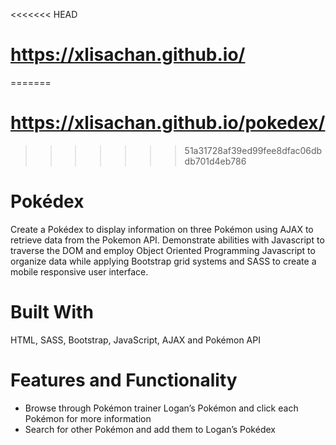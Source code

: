 <<<<<<< HEAD
# <a href="https://xlisachan.github.io/">https://xlisachan.github.io/</a>
=======
# <a href="https://xlisachan.github.io/pokedex/">https://xlisachan.github.io/pokedex/</a>
>>>>>>> 51a31728af39ed99fee8dfac06dbdb701d4eb786
# Pokédex
Create a Pokédex to display information on three Pokémon using AJAX to retrieve data from the Pokemon API. Demonstrate abilities with Javascript to traverse the DOM and employ Object Oriented Programming Javascript to organize data while applying Bootstrap grid systems and SASS to create a mobile responsive user interface. 

# Built With
HTML, SASS, Bootstrap, JavaScript, AJAX and Pokémon API

# Features and Functionality
* Browse through Pokémon trainer Logan’s Pokémon and click each Pokémon for more information
* Search for other Pokémon and add them to Logan’s Pokédex
